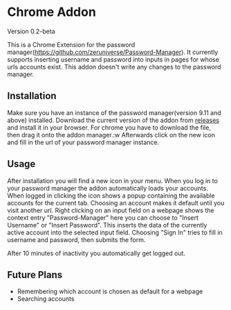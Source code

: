 Chrome Addon
============

Version 0.2-beta

This is a Chrome Extension for the password manager(https://github.com/zeruniverse/Password-Manager).
It currently supports inserting username and password into inputs in pages for whose urls accounts exist.
This addon doesn't write any changes to the password manager.

Installation
------------

Make sure you have an instance of the password manager(version 9.11 and above) installed.
Download the current version of the addon from [releases](https://github.com/BenjaminHae/PwChromeExtension/releases) and install it in your browser. For chrome you have to download the file, then drag it onto the addon manager.:w
Afterwards click on the new icon and fill in the url of your password manager instance.

Usage
----- 

After installation you will find a new icon in your menu. 
When you log in to your password manager the addon automatically loads your accounts.
When logged in clicking the icon shows a popup containing the available accounts for the current tab. Choosing an account makes it default until you visit another url.
Right clicking on an input field on a webpage shows the context entry "Password-Manager" here you can choose to "Insert Username" or "Insert Password". This inserts the data of the currently active account into the selected input field. Choosing "Sign In" tries to fill in username and password, then submits the form.

After 10 minutes of inactivity you automatically get logged out.

Future Plans
------------

  * Remembering which account is chosen as default for a webpage
  * Searching accounts


